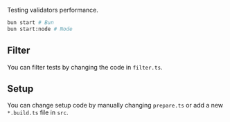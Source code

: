 Testing validators performance.

```sh
bun start # Bun
bun start:node # Node
```

## Filter
You can filter tests by changing the code in `filter.ts`.

## Setup
You can change setup code by manually changing `prepare.ts` or add a new `*.build.ts` file in `src`.
